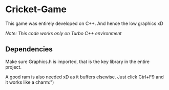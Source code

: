 # Cricket-Game
This game was entirely developed on C++. And hence the low graphics xD

*Note: This code works only on Turbo C++ environment*
## Dependencies
Make sure Graphics.h is imported, that is the key library in the entire project.

A good ram is also needed xD as it buffers elsewise.
Just click Ctrl+F9 and it works like a charm:")
